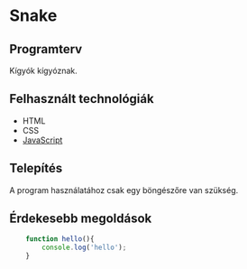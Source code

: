 # Snake

## Programterv
Kígyók kígyóznak.

## Felhasznált technológiák
- HTML
- CSS
- [JavaScript]()

## Telepítés
A program használatához csak egy böngészőre van szükség.

## Érdekesebb megoldások
```javascript
	function hello(){
		console.log('hello');
	}
```
